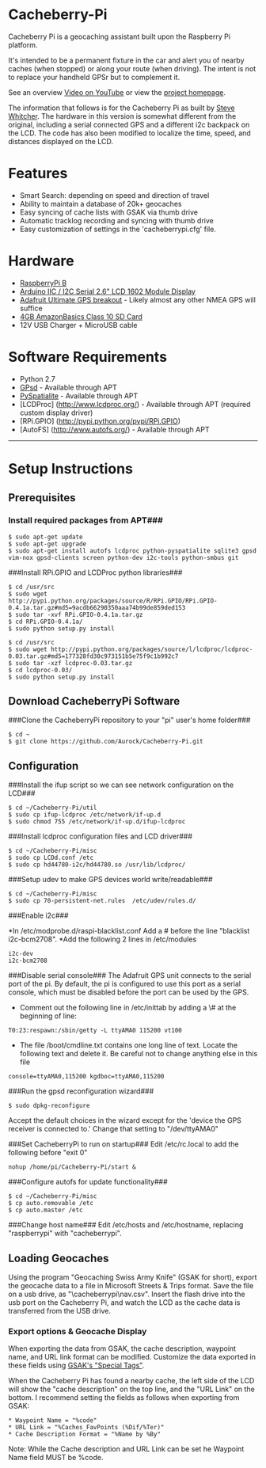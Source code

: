 Cacheberry-Pi
=============

Cacheberry Pi is a geocaching assistant built upon the Raspberry Pi platform.

It's intended to be a permanent fixture in the car and alert you of nearby caches (when stopped) or along your route (when driving).  The intent is not to replace your handheld GPSr but to complement it. 

See an overview [Video on YouTube](http://youtu.be/bwD6K2EeeV8) or view the [project homepage](http://jclement.ca/cacheberry-pi/).

The information that follows is for the Cacheberry Pi as built by [Steve Whitcher](steve@whitcher.org).  The hardware in this version is somewhat different from the original, including a serial connected GPS and a different i2c backpack on the LCD.  The code has also been modified to localize the time, speed, and distances displayed on the LCD. 

# Features #
* Smart Search: depending on speed and direction of travel
* Ability to maintain a database of 20k+ geocaches
* Easy syncing of cache lists with GSAK via thumb drive
* Automatic tracklog recording and syncing with thumb drive
* Easy customization of settings in the 'cacheberrypi.cfg' file.

# Hardware #
* [RaspberryPi B](http://www.newark.com/jsp/search/productdetail.jsp?id=43W5302&Ntt=43W5302&)
* [Arduino IIC / I2C Serial 2.6" LCD 1602 Module Display](http://amzn.to/U7Trus)
* [Adafruit Ultimate GPS breakout](http://www.adafruit.com/products/746) - Likely almost any other NMEA GPS will suffice
* [4GB AmazonBasics Class 10 SD Card](http://amzn.to/WW2j4V)
* 12V USB Charger + MicroUSB cable

# Software Requirements #
* Python 2.7
* [GPsd](http://www.catb.org/gpsd/) - Available through APT
* [PySpatialite](http://code.google.com/p/pyspatialite/) - Available through APT
* [LCDProc] (http://www.lcdproc.org/) - Available through APT (required custom display driver)                                                      
* [RPi.GPIO] (http://pypi.python.org/pypi/RPi.GPIO) 
* [AutoFS] (http://www.autofs.org/) - Available through APT


***                                     
# Setup Instructions #


## Prerequisites ##

### Install required packages from APT###

~~~
$ sudo apt-get update
$ sudo apt-get upgrade
$ sudo apt-get install autofs lcdproc python-pyspatialite sqlite3 gpsd vim-nox gpsd-clients screen python-dev i2c-tools python-smbus git
~~~

###Install RPi.GPIO and LCDProc python libraries###

~~~
$ cd /usr/src
$ sudo wget http://pypi.python.org/packages/source/R/RPi.GPIO/RPi.GPIO-0.4.1a.tar.gz#md5=9acdb66290350aaa74b99de859ded153
$ sudo tar -xvf RPi.GPIO-0.4.1a.tar.gz
$ cd RPi.GPIO-0.4.1a/
$ sudo python setup.py install
~~~

~~~
$ cd /usr/src
$ sudo wget http://pypi.python.org/packages/source/l/lcdproc/lcdproc-0.03.tar.gz#md5=177328fd30c973151b5e75f9c1b992c7
$ sudo tar -xzf lcdproc-0.03.tar.gz
$ cd lcdproc-0.03/
$ sudo python setup.py install
~~~

## Download CacheberryPi Software ##

###Clone the CacheberryPi repository to your "pi" user's home folder###

~~~
$ cd ~
$ git clone https://github.com/Aurock/Cacheberry-Pi.git
~~~

## Configuration ##

###Install the ifup script so we can see network configuration on the LCD###

~~~
$ cd ~/Cacheberry-Pi/util
$ sudo cp ifup-lcdproc /etc/network/if-up.d
$ sudo chmod 755 /etc/network/if-up.d/ifup-lcdproc
~~~

###Install lcdproc configuration files and LCD driver###

~~~
$ cd ~/Cacheberry-Pi/misc
$ sudo cp LCDd.conf /etc
$ sudo cp hd44780-i2c/hd44780.so /usr/lib/lcdproc/
~~~

###Setup udev to make GPS devices world write/readable###

~~~
$ cd ~/Cacheberry-Pi/misc
$ sudo cp 70-persistent-net.rules  /etc/udev/rules.d/
~~~

###Enable i2c###

*In /etc/modprobe.d/raspi-blacklist.conf Add a # before the line "blacklist i2c-bcm2708".
*Add the following 2 lines in /etc/modules
~~~
i2c-dev
i2c-bcm2708
~~~

###Disable serial console###
The Adafruit GPS unit connects to the serial port of the pi.  By default, the pi is configured to use this port as a serial console, which must be disabled before the port can be used by the GPS.
* Comment out the following line in /etc/inittab by adding a \\# at the beginning of line:

~~~
T0:23:respawn:/sbin/getty -L ttyAMA0 115200 vt100
~~~

* The file /boot/cmdline.txt contains one long line of text.  Locate the following text and delete it.  Be careful not to change anything else in this file

~~~
console=ttyAMA0,115200 kgdboc=ttyAMA0,115200
~~~

###Run the gpsd reconfiguration wizard###
~~~
$ sudo dpkg-reconfigure
~~~
Accept the default choices in the wizard except for the 'device the GPS receiver is connected to.'  Change that setting to "/dev/ttyAMA0"

###Set CacheberryPi to run on startup###
Edit /etc/rc.local to add the following before "exit 0"

~~~
nohup /home/pi/Cacheberry-Pi/start &
~~~

###Configure autofs for update functionality###

~~~
$ cd ~/Cacheberry-Pi/misc
$ cp auto.removable /etc
$ cp auto.master /etc
~~~

###Change host name###
Edit /etc/hosts and /etc/hostname, replacing "raspberrypi" with "cacheberrypi".

## Loading Geocaches ##
Using the program "Geocaching Swiss Army Knife" (GSAK for short), export the geocache data to a file in Microsoft Streets & Trips format.  Save the file on a usb drive, as "\cacheberrypi\nav.csv".  Insert the flash drive into the usb port on the Cacheberry Pi, and watch the LCD as the cache data is transferred from the USB drive. 

### Export options & Geocache Display ###
When exporting the data from GSAK, the cache description, waypoint name, and URL link format can be modified.  Customize the data exported in these fields using [GSAK's "Special Tags"](http://gsak.net/help/hs10300.html#scustom).  

When the Cacheberry Pi has found a nearby cache, the left side of the LCD will show the "cache description" on the top line, and the "URL Link" on the bottom.  I recommend setting the fields as follows when exporting from GSAK:

~~~
* Waypoint Name = "%code"
* URL Link = "%Caches_FavPoints (%Dif/%Ter)"
* Cache Description Format = "%Name by %By"
~~~
Note: While the Cache description and URL Link can be set he Waypoint Name field MUST be %code.  

